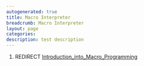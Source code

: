 ```yaml
---
autogenerated: true
title: Macro Interpreter
breadcrumb: Macro Interpreter
layout: page
categories: 
description: test description
---
```


1.  REDIRECT [Introduction\_into\_Macro\_Programming](Introduction_into_Macro_Programming "wikilink")
